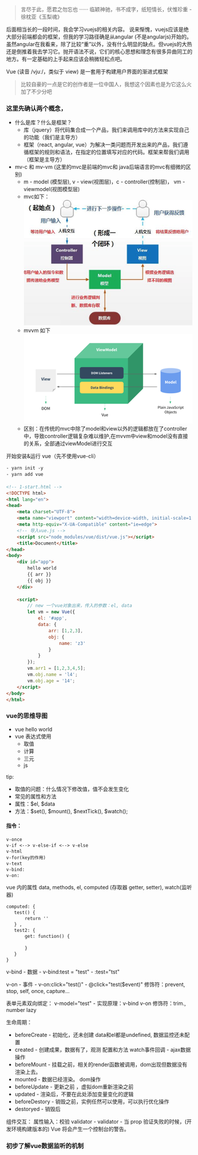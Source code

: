 > 言尽于此，愿君之勿忘也 ······ 临颖神驰，书不成字，纸短情长，伏惟珍重 - 徐枕亚《玉梨魂》

后面相当长的一段时间，我会学习vuejs的相关内容。
说来惭愧，vuejs应该是绝大部分前端都会的框架，但我的学习路径确是从angular (不是angularjs)开始的。
虽然angular在我看来，除了比较“重”以外，没有什么明显的缺点。但vuejs的大热还是倒推着我去学习它。抛开语法不说，它们的核心思想和理念有很多异曲同工的地方。有一定基础的上手起来应该会稍微轻松点吧。

Vue (读音 /vjuː/，类似于 view) 是一套用于构建用户界面的渐进式框架
> 比较自豪的一点是它的创作者是一位中国人，我想这个因素也是为它这么火加了不少分吧

### 这里先确认两个概念，
* 什么是库？什么是框架？
    * 库（jquery）将代码集合成一个产品，我们来调用库中的方法来实现自己的功能（我们是主导方）
    * 框架（react, angular, vue）为解决一类问题而开发出来的产品，我们遵循框架的规则和语法，在指定的位置填写对应的代码。框架来帮我们调用（框架是主导方）
* mv-c 和 mv-vm (这里的mvc是前端的mvc和 java后端语言的mvc有细微的区别)
    * m - model (模型层), v - view(视图层)，c - controller(控制层)， vm - viewmodel(视图模型层)
    * mvc如下：
        ![image](../static/mvc.png)
    * mvvm 如下
        ![image](../static/mvvm.png)
    * 区别：在传统的mvc中除了model和view以外的逻辑都放在了controller中，导致controller逻辑复杂难以维护,在mvvm中view和model没有直接的关系，全部通过viewModel进行交互

开始安装&运行 vue（先不使用vue-cli）
```html
- yarn init -y
- yarn add vue

<!-- 1-start.html -->
<!DOCTYPE html>
<html lang="en">
<head>
    <meta charset="UTF-8">
    <meta name="viewport" content="width=device-width, initial-scale=1.0">
    <meta http-equiv="X-UA-Compatible" content="ie=edge">
    <!-- 导入vue.js -->
    <script src="node_modules/vue/dist/vue.js"></script>
    <title>Document</title>
</head>
<body>
    <div id="app">
        hello world
        {{ arr }}
        {{ obj }}
    </div>

    <script>
        // new 一个vue对象出来，传入的参数：el, data
        let vm = new Vue({
            el: '#app',
            data: {
                arr: [1,2,3],
                obj: {
                    name: 'z3'
                }
            }
        });
        vm.arr1 = [1,2,3,4,5];
        vm.obj.name = 'l4';
        vm.obj.age = '14';
    </script>
</body>
</html>
```

### vue的思维导图
* vue hello world
* vue 表达式使用 
    * 取值
    * 计算
    * 三元
    * js

tip: 
* 取值的问题：什么情况下修改值，值不会发生变化
* 常见的属性和方法
* 属性：$el, $data
* 方法：$set(), $mount(), $nextTick(), $watch();

#### 指令：
```
v-once
v-if <--> v-else-if <--> v-else
v-html
v-for(key的作用)
v-text
v-bind:
v-on:
```

vue 内的属性 data, methods, el, computed (存取器 getter, setter), watch(监听器)

```
computed: {
   test() {
       return ''
   } ,
   test2: {
       get: function() {
           
       }
   }
}
```

v-bind - 数据 - v-bind:test = "test" - :test="tst"

v-on - 事件 - v-on:click="test()" - @click="test($event)"
修饰符：prevent, stop, self, once, capture...

表单元素双向绑定： v-model="test" - 实现原理：v-bind  v-on
修饰符：trim., number lazy

生命周期：
* beforeCreate - 初始化，还未创建 data和el都是undefined, 数据监控还未配置
* created - 创建成果，数据有了，观测 配置和方法 watch事件回调 - ajax数据操作
* beforeMount - 挂载之前，相关的render函数被调用，dom出现但数据没有渲染上去。
* mounted - 数据已经渲染。 dom操作
* beforeUpdate - 更新之前 ，虚拟dom重新渲染之前
* updated - 渲染后，不要在此处添加变量变化的逻辑
* beforeDestory - 销毁之前，实例任然可以使用，可以执行优化操作
* destoryed - 销毁后

组件交互：
属性输入：校验 validator - validator - 当 prop 验证失败的时候，(开发环境构建版本的) Vue 将会产生一个控制台的警告。


### 初步了解vue数据监听的机制











